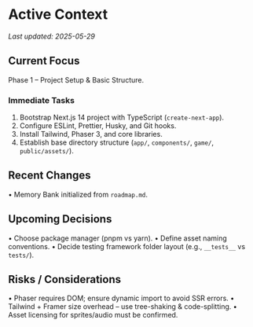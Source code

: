 # Active Context

_Last updated: 2025-05-29_

## Current Focus
Phase 1 – Project Setup & Basic Structure.

### Immediate Tasks
1. Bootstrap Next.js 14 project with TypeScript (`create-next-app`).
2. Configure ESLint, Prettier, Husky, and Git hooks.
3. Install Tailwind, Phaser 3, and core libraries.
4. Establish base directory structure (`app/`, `components/`, `game/`, `public/assets/`).

## Recent Changes
• Memory Bank initialized from `roadmap.md`.

## Upcoming Decisions
• Choose package manager (pnpm vs yarn).
• Define asset naming conventions.
• Decide testing framework folder layout (e.g., `__tests__` vs `tests/`).

## Risks / Considerations
• Phaser requires DOM; ensure dynamic import to avoid SSR errors.
• Tailwind + Framer size overhead – use tree-shaking & code-splitting.
• Asset licensing for sprites/audio must be confirmed.